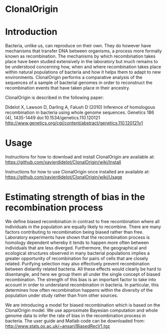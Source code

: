 # ClonalOrigin

# Introduction #

Bacteria, unlike us, can reproduce on their own. They do however have mechanisms that transfer DNA between organisms, a process more formally known as recombination. The mechanisms by which recombination takes place have been studied extensively in the laboratory but much remains to be understood concerning how, when and where recombination takes place within natural populations of bacteria and how it helps them to adapt to new environments. ClonalOrigin performs a comparative analysis of the sequences of a sample of bacterial genomes in order to reconstruct the recombination events that have taken place in their ancestry.

ClonalOrigin is described in the following paper:

Didelot X, Lawson D, Darling A, Falush D (2010) Inference of homologous recombination in bacteria using whole genome sequences. Genetics 186 (4), 1435-1449 doi:10.1534/genetics.110.120121 http://www.genetics.org/cgi/content/abstract/genetics.110.120121v1

# Usage #

Instructions for how to download and install ClonalOrigin are available at:
https://github.com/xavierdidelot/ClonalOrigin/wiki/Install

Instructions for how to use ClonalOrigin once installed are available at:
https://github.com/xavierdidelot/ClonalOrigin/wiki/Usage

# Estimating strength of bias in the recombination process #

We define biased recombination in contrast to free recombination where all individuals in the population are equally likely to recombine. There are many factors contributing to recombination being biased rather than free. Laboratory experiments have shown that the recombination process is homology dependent whereby it tends to happen more often between individuals that are less diverged. Furthermore, the geographical and ecological structures observed in many bacterial populations implies a greater opportunity of recombination for pairs of cells that are closely related. Purifying selection may also effectively prevent recombination between distantly related bacteria. All these effects would clearly be hard to disentangle, and here we group them all under the single concept of biased recombination. The strength of this bias is an important factor to take into account in order to understand recombination in bacteria. In particular, this determines how often recombination happens within the diversity of the population under study rather than from other sources.

We are introducing a model for biased recombination which is based on the ClonalOrigin model. We use approximate Bayesian computation and whole genome data to infer the rate of bias in the recombination process in bacteria. The user guide and Matlab code can be downloaded from:
http://www.stats.ox.ac.uk/~ansari/BiasedRecV1.tgz
